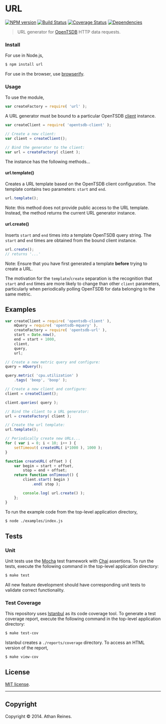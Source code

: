 URL
===
[![NPM version][npm-image]][npm-url] [![Build Status][travis-image]][travis-url] [![Coverage Status][coveralls-image]][coveralls-url] [![Dependencies][dependencies-image]][dependencies-url]

> URL generator for [OpenTSDB](http://opentsdb.net) HTTP data requests.


### Install

For use in Node.js,

``` bash
$ npm install url
```

For use in the browser, use [browserify](https://github.com/substack/node-browserify).


### Usage

To use the module,

``` javascript
var createFactory = require( 'url' );
```

A URL generator must be bound to a particular OpenTSDB [client](https://github.com/opentsdb-js/client) instance.

``` javascript
var createClient = require( 'opentsdb-client' );

// Create a new client:
var client = createClient();

// Bind the generator to the client:
var url = createFactory( client );
```

The instance has the following methods...


#### url.template()

Creates a URL template based on the OpenTSDB client configuration. The template contains two parameters: `start` and `end`.

``` javascript
url.template();
``` 

Note: this method does not provide public access to the URL template. Instead, the method returns the current URL generator instance.


#### url.create()

Inserts `start` and `end` times into a template OpenTSDB query string. The `start` and `end` times are obtained from the bound client instance.

``` javascript
url.create();
// returns '...'
```

Note: Ensure that you have first generated a template __before__ trying to create a URL.

The motivation for the `template`/`create` separation is the recognition that `start` and `end` times are more likely to change than other `client` parameters, particularly when periodically polling OpenTSDB for data belonging to the same metric. 


## Examples

``` javascript
var createClient = require( 'opentsdb-client' ),
	mQuery = require( 'opentsdb-mquery' ),
	createFactory = require( 'opentsdb-url' ),
	start = Date.now(),
	end = start + 1000,
	client,
	query,
	url;

// Create a new metric query and configure:
query = mQuery();

query.metric( 'cpu.utilization' )
	.tags( 'beep', 'boop' );

// Create a new client and configure:
client = createClient();

client.queries( query );

// Bind the client to a URL generator:
url = createFactory( client );

// Create the url template:
url.template();

// Periodically create new URLs...
for ( var i = 0; i < 10; i++ ) {
	setTimeout( createURL( i*1000 ), 1000 );
}

function createURL( offset ) {
	var begin = start + offset,
		stop = end + offset;
	return function onTimeout() {
		client.start( begin )
			.end( stop );

		console.log( url.create() );
	};
}
```

To run the example code from the top-level application directory,

``` bash
$ node ./examples/index.js
```



## Tests

### Unit

Unit tests use the [Mocha](http://visionmedia.github.io/mocha) test framework with [Chai](http://chaijs.com) assertions. To run the tests, execute the following command in the top-level application directory:

``` bash
$ make test
```

All new feature development should have corresponding unit tests to validate correct functionality.


### Test Coverage

This repository uses [Istanbul](https://github.com/gotwarlost/istanbul) as its code coverage tool. To generate a test coverage report, execute the following command in the top-level application directory:

``` bash
$ make test-cov
```

Istanbul creates a `./reports/coverage` directory. To access an HTML version of the report,

``` bash
$ make view-cov
```


## License

[MIT license](http://opensource.org/licenses/MIT). 


---
## Copyright

Copyright &copy; 2014. Athan Reines.


[npm-image]: http://img.shields.io/npm/v/opentsdb-url.svg
[npm-url]: https://npmjs.org/package/opentsdb-url

[travis-image]: http://img.shields.io/travis/opentsdb-js/url/master.svg
[travis-url]: https://travis-ci.org/opentsdb-js/url

[coveralls-image]: https://img.shields.io/coveralls/opentsdb-js/url/master.svg
[coveralls-url]: https://coveralls.io/r/opentsdb-js/url?branch=master

[dependencies-image]: http://img.shields.io/david/opentsdb-js/url.svg
[dependencies-url]: https://david-dm.org/opentsdb-js/url

[dev-dependencies-image]: http://img.shields.io/david/dev/opentsdb-js/url.svg
[dev-dependencies-url]: https://david-dm.org/dev/opentsdb-js/url

[github-issues-image]: http://img.shields.io/github/issues/opentsdb-js/url.svg
[github-issues-url]: https://github.com/opentsdb-js/url/issues